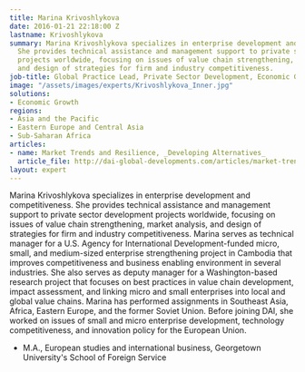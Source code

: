 ```yaml
---
title: Marina Krivoshlykova
date: 2016-01-21 22:18:00 Z
lastname: Krivoshlykova
summary: Marina Krivoshlykova specializes in enterprise development and competitiveness.
  She provides technical assistance and management support to private sector development
  projects worldwide, focusing on issues of value chain strengthening, market analysis,
  and design of strategies for firm and industry competitiveness.
job-title: Global Practice Lead, Private Sector Development, Economic Growth
image: "/assets/images/experts/Krivoshlykova_Inner.jpg"
solutions:
- Economic Growth
regions:
- Asia and the Pacific
- Eastern Europe and Central Asia
- Sub-Saharan Africa
articles:
- name: Market Trends and Resilience, _Developing Alternatives_
  article_file: http://dai-global-developments.com/articles/market-trends-and-resilience.html
layout: expert
---
```


Marina Krivoshlykova specializes in enterprise development and competitiveness. She provides technical assistance and management support to private sector development projects worldwide, focusing on issues of value chain strengthening, market analysis, and design of strategies for firm and industry competitiveness. Marina serves as technical manager for a U.S. Agency for International Development-funded micro, small, and medium-sized enterprise strengthening project in Cambodia that improves competitiveness and business enabling environment in several industries. She also serves as deputy manager for a Washington-based research project that focuses on best practices in value chain development, impact assessment, and linking micro and small enterprises into local and global value chains. Marina has performed assignments in Southeast Asia, Africa, Eastern Europe, and the former Soviet Union. Before joining DAI, she worked on issues of small and micro enterprise development, technology competitiveness, and innovation policy for the European Union.

* M.A., European studies and international business, Georgetown University's School of Foreign Service
